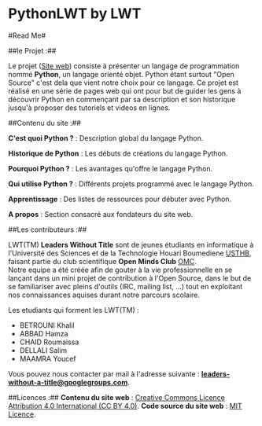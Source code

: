 PythonLWT by LWT
=========
#Read Me#

##le Projet :##

Le projet ([Site web](http://leaderswithouttitle.github.io/PythonLWT/index.html)) consiste à présenter un langage de programmation nommé **Python**, un langage orienté objet.
Python étant surtout "Open Source" c'est dela que vient notre choix pour ce langage.
  Ce projet est réalisé en une série de pages web qui ont pour but de guider les gens à découvrir Python en commençant par sa description et son historique jusqu'à proposer des tutoriels et videos en lignes.


##Contenu du site :##

  **C'est quoi Python ?** : Description global du langage Python.  

  **Historique de Python** : Les débuts de créations du langage Python.  

  **Pourquoi Python ?** : Les avantages qu'offre le langage Python.  

  **Qui utilise Python ?** : Différents projets programmé avec le langage Python.  

  **Apprentissage** : Des listes de ressources pour débuter avec Python.  

  **A propos** : Section consacré aux fondateurs du site web.  

##Les contributeurs :##

LWT(TM) **Leaders Without Title** sont de jeunes étudiants en informatique à l'Université des Sciences et de la Technologie Houari Boumediene [USTHB](www.usthb.dz), faisant partie du club scientifique **Open Minds Club** [OMC](http://www.openmindsclub.org).  
Notre equipe a été créée afin de gouter à la vie professionnelle en se lançant dans un mini projet de contribution à l'Open Source, dans le but de se familiariser avec pleins d'outils (IRC, mailing list, ...) tout en exploitant nos connaissances aquises durant notre parcours scolaire.

Les etudiants qui forment les LWT(TM) :
  * BETROUNI Khalil
  * ABBAD Hamza
  * CHAID Roumaissa     
  * DELLALI Salim
  * MAAMRA Youcef 

Vous pouvez nous contacter par mail à l'adresse suivante : **leaders-without-a-title@googlegroups.com**.

##Licences :##
  **Contenu du site web** : [Creative Commons Licence Attribution 4.0 International (CC BY 4.0)](http://creativecommons.org/licenses/by/4.0/).
  **Code source du site web** : [MIT Licence](http://mit-license.org/).
